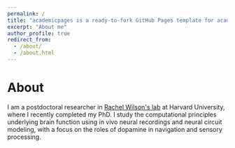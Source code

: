 ```yaml
---
permalink: /
title: "academicpages is a ready-to-fork GitHub Pages template for academic personal websites"
excerpt: "About me"
author_profile: true
redirect_from: 
  - /about/
  - /about.html
---
```



About
======
I am a postdoctoral researcher in [Rachel Wilson's lab](http://wilson.hms.harvard.edu/) at Harvard University, where I recently completed my PhD. I study the computational principles underlying brain function using in vivo neural recordings and neural circuit modeling, with a focus on the roles of dopamine in navigation and sensory processing.
